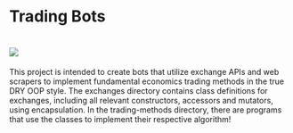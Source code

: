 Trading Bots
==============
![](https:github.com/anthony-albertina/trading-bots/blob/master/intro.gif)
=============================================================================
This project is intended to create bots that utilize exchange APIs and web scrapers to 
implement fundamental economics trading methods in the true DRY OOP style. The exchanges 
directory contains class definitions for exchanges, including all relevant constructors,
accessors and mutators, using encapsulation. In the trading-methods directory, there
are programs that use the classes to implement their respective algorithm!